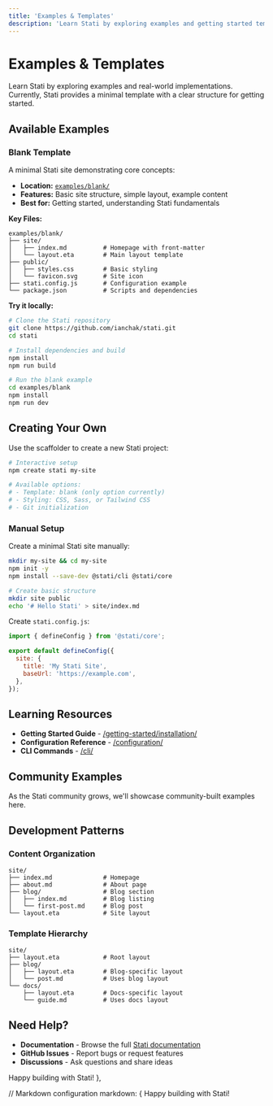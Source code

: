 ```yaml
---
title: 'Examples & Templates'
description: 'Learn Stati by exploring examples and getting started templates.'
---
```


# Examples & Templates

Learn Stati by exploring examples and real-world implementations. Currently, Stati provides a minimal template with a clear structure for getting started.

## Available Examples

### Blank Template

A minimal Stati site demonstrating core concepts:

- **Location:** [`examples/blank/`](https://github.com/ianchak/stati/tree/main/examples/blank)
- **Features:** Basic site structure, simple layout, example content
- **Best for:** Getting started, understanding Stati fundamentals

**Key Files:**

```text
examples/blank/
├── site/
│   ├── index.md          # Homepage with front-matter
│   └── layout.eta        # Main layout template
├── public/
│   ├── styles.css        # Basic styling
│   └── favicon.svg       # Site icon
├── stati.config.js       # Configuration example
└── package.json          # Scripts and dependencies
```

**Try it locally:**

```bash
# Clone the Stati repository
git clone https://github.com/ianchak/stati.git
cd stati

# Install dependencies and build
npm install
npm run build

# Run the blank example
cd examples/blank
npm install
npm run dev
```

## Creating Your Own

Use the scaffolder to create a new Stati project:

```bash
# Interactive setup
npm create stati my-site

# Available options:
# - Template: blank (only option currently)
# - Styling: CSS, Sass, or Tailwind CSS
# - Git initialization
```

### Manual Setup

Create a minimal Stati site manually:

```bash
mkdir my-site && cd my-site
npm init -y
npm install --save-dev @stati/cli @stati/core

# Create basic structure
mkdir site public
echo '# Hello Stati' > site/index.md
```

Create `stati.config.js`:

```javascript
import { defineConfig } from '@stati/core';

export default defineConfig({
  site: {
    title: 'My Stati Site',
    baseUrl: 'https://example.com',
  },
});
```

## Learning Resources

- **Getting Started Guide** - [/getting-started/installation/](/getting-started/installation/)
- **Configuration Reference** - [/configuration/](/configuration/)
- **CLI Commands** - [/cli/](/cli/)

## Community Examples

As the Stati community grows, we'll showcase community-built examples here.

## Development Patterns

### Content Organization

```text
site/
├── index.md              # Homepage
├── about.md              # About page
├── blog/                 # Blog section
│   ├── index.md          # Blog listing
│   └── first-post.md     # Blog post
└── layout.eta            # Site layout
```

### Template Hierarchy

```text
site/
├── layout.eta            # Root layout
├── blog/
│   ├── layout.eta        # Blog-specific layout
│   └── post.md           # Uses blog layout
└── docs/
    ├── layout.eta        # Docs-specific layout
    └── guide.md          # Uses docs layout
```

## Need Help?

- **Documentation** - Browse the full [Stati documentation](/)
- **GitHub Issues** - Report bugs or request features
- **Discussions** - Ask questions and share ideas

Happy building with Stati!
  },

  // Markdown configuration
  markdown: {
Happy building with Stati!
